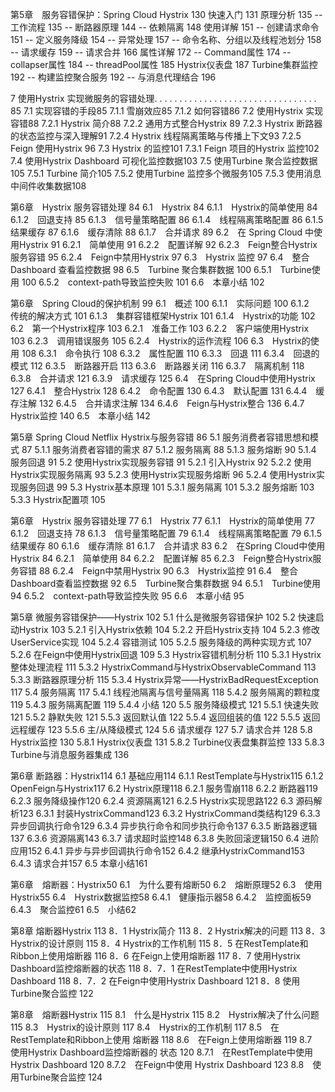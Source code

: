 第5章　服务容错保护：Spring Cloud Hystrix	130
快速入门	131
原理分析	135
-- 工作流程	135
-- 断路器原理	144
-- 依赖隔离	148
使用详解	151
-- 创建请求命令	151
-- 定义服务降级	154
-- 异常处理	157
-- 命令名称、分组以及线程池划分	158
-- 请求缓存	159
-- 请求合并	166
属性详解	172
-- Command属性	174
-- collapser属性	184
-- threadPool属性	185
Hystrix仪表盘	187
Turbine集群监控	192
-- 构建监控聚合服务	192
-- 与消息代理结合	196

7 使用Hystrix 实现微服务的容错处理. . . . . . . . . . . . . . . . . . . . . . . . . . . . . . . . . 85
7.1 实现容错的手段85
7.1.1 雪崩效应85
7.1.2 如何容错86
7.2 使用Hystrix 实现容错88
7.2.1 Hystrix 简介88
7.2.2 通用方式整合Hystrix 89
7.2.3 Hystrix 断路器的状态监控与深入理解91
7.2.4 Hystrix 线程隔离策略与传播上下文93
7.2.5 Feign 使用Hystrix 96
7.3 Hystrix 的监控101
7.3.1 Feign 项目的Hystrix 监控102
7.4 使用Hystrix Dashboard 可视化监控数据103
7.5 使用Turbine 聚合监控数据105
7.5.1 Turbine 简介105
7.5.2 使用Turbine 监控多个微服务105
7.5.3 使用消息中间件收集数据108

第6章　Hystrix 服务容错处理  84
6.1　Hystrix  84
6.1.1　Hystrix的简单使用  84
6.1.2　回退支持  85
6.1.3　信号量策略配置  86
6.1.4　线程隔离策略配置  86
6.1.5　结果缓存  87
6.1.6　缓存清除  88
6.1.7　合并请求  89
6.2　在 Spring Cloud 中使用Hystrix  91
6.2.1　简单使用  91
6.2.2　配置详解  92
6.2.3　Feign整合Hystrix服务容错  95
6.2.4　Feign中禁用Hystrix  97
6.3　Hystrix 监控  97
6.4　整合 Dashboard 查看监控数据  98
6.5　Turbine 聚合集群数据  100
6.5.1　Turbine使用  100
6.5.2　context-path导致监控失败  101
6.6　本章小结  102





第6章　Spring Cloud的保护机制	99
6.1　概述	100
6.1.1　实际问题	100
6.1.2　传统的解决方式	101
6.1.3　集群容错框架Hystrix	101
6.1.4　Hystrix的功能	102
6.2　第一个Hystrix程序	103
6.2.1　准备工作	103
6.2.2　客户端使用Hystrix	103
6.2.3　调用错误服务	105
6.2.4　Hystrix的运作流程	106
6.3　Hystrix的使用	108
6.3.1　命令执行	108
6.3.2　属性配置	110
6.3.3　回退	111
6.3.4　回退的模式	112
6.3.5　断路器开启	113
6.3.6　断路器关闭	116
6.3.7　隔离机制	118
6.3.8　合并请求	121
6.3.9　请求缓存	125
6.4　在Spring Cloud中使用Hystrix	127
6.4.1　整合Hystrix	128
6.4.2　命令配置	130
6.4.3　默认配置	131
6.4.4　缓存注解	132
6.4.5　合并请求注解	134
6.4.6　Feign与Hystrix整合	136
6.4.7　Hystrix监控	140
6.5　本章小结	142



第5章 Spring Cloud Netflix Hystrix与服务容错 86
5.1 服务消费者容错思想和模式 87
5.1.1 服务消费者容错的需求 87
5.1.2 服务隔离 88
5.1.3 服务熔断 90
5.1.4 服务回退 91
5.2 使用Hystrix实现服务容错 91
5.2.1 引入Hystrix 92
5.2.2 使用Hystrix实现服务隔离 93
5.2.3 使用Hystrix实现服务熔断 96
5.2.4 使用Hystrix实现服务回退 99
5.3 Hystrix基本原理 101
5.3.1 服务隔离 101
5.3.2 服务熔断 103
5.3.3 Hystrix配置项 105



第6章　Hystrix 服务容错处理 77
6.1　Hystrix 77
6.1.1　Hystrix的简单使用 77
6.1.2　回退支持 78
6.1.3　信号量策略配置 79
6.1.4　线程隔离策略配置 79
6.1.5　结果缓存 80
6.1.6　缓存清除 81
6.1.7　合并请求 83
6.2　在Spring Cloud中使用Hystrix 84
6.2.1　简单使用 84
6.2.2　配置详解 85
6.2.3　Feign整合Hystrix服务容错 88
6.2.4　Feign中禁用Hystrix 90
6.3　Hystrix监控 91
6.4　整合Dashboard查看监控数据 92
6.5　Turbine聚合集群数据 94
6.5.1　Turbine使用 94
6.5.2　context-path导致监控失败 95
6.6　本章小结 95

第5章  微服务容错保护——Hystrix       102
5.1  什么是微服务容错保护      102
5.2  快速启动Hystrix  103
5.2.1  引入Hystrix依赖     104
5.2.2  开启Hystrix支持     104
5.2.3  修改UserService实现      104
5.2.4  容错测试   105
5.2.5  服务降级的两种实现方式       107
5.2.6  在Feign中使用Hystrix回退   109
5.3  Hystrix容错机制分析  110
5.3.1  Hystrix整体处理流程      111
5.3.2  HystrixCommand与HystrixObservableCommand   113
5.3.3  断路器原理分析       115
5.3.4  Hystrix异常——HystrixBadRequestException       117
5.4  服务隔离      117
5.4.1  线程池隔离与信号量隔离       118
5.4.2  服务隔离的颗粒度   119
5.4.3  服务隔离配置   119
5.4.4  小结   120
5.5  服务降级模式      121
5.5.1  快速失败   121
5.5.2  静默失败   121
5.5.3  返回默认值       122
5.5.4  返回组装的值   122
5.5.5  返回远程缓存   123
5.5.6  主/从降级模式  124
5.6  请求缓存      127
5.7  请求合并      128
5.8  Hystrix监控  130
5.8.1  Hystrix仪表盘   131
5.8.2  Turbine仪表盘集群监控  133
5.8.3  Turbine与消息服务器集成      136

第6章 断路器：Hystrix114
6.1 基础应用114
6.1.1 RestTemplate与Hystrix115
6.1.2 OpenFeign与Hystrix117
6.2 Hystrix原理118
6.2.1 服务雪崩118
6.2.2 断路器119
6.2.3 服务降级操作120
6.2.4 资源隔离121
6.2.5 Hystrix实现思路122
6.3 源码解析123
6.3.1 封装HystrixCommand123
6.3.2 HystrixCommand类结构129
6.3.3 异步回调执行命令129
6.3.4 异步执行命令和同步执行命令137
6.3.5 断路器逻辑137
6.3.6 资源隔离143
6.3.7 请求超时监控148
6.3.8 失败回滚逻辑150
6.4 进阶应用152
6.4.1 异步与异步回调执行命令152
6.4.2 继承HystrixCommand153
6.4.3 请求合并157
6.5 本章小结161

第6章　熔断器：Hystrix50
6.1　为什么要有熔断50
6.2　熔断原理52
6.3　使用Hystrix55
6.4　Hystrix数据监控58
6.4.1　健康指示器58
6.4.2　监控面板59
6.4.3　聚合监控61
6.5　小结62

第8章 熔断器Hystrix 113
8．1 Hystrix简介 113
8．2 Hystrix解决的问题 113
8．3 Hystrix的设计原则 115
8．4 Hystrix的工作机制 115
8．5 在RestTemplate和Ribbon上使用熔断器 116
8．6 在Feign上使用熔断器 117
8．7 使用Hystrix Dashboard监控熔断器的状态 118
8．7．1 在RestTemplate中使用Hystrix Dashboard 118
8．7．2 在Feign中使用Hystrix Dashboard 121
8．8 使用Turbine聚合监控 122

第8章　熔断器Hystrix 115
8.1　什么是Hystrix 115
8.2　Hystrix解决了什么问题 115
8.3　Hystrix的设计原则 117
8.4　Hystrix的工作机制 117
8.5　在RestTemplate和Ribbon上使用
熔断器 118
8.6　在Feign上使用熔断器 119
8.7　使用Hystrix Dashboard监控熔断器的
状态 120
8.7.1　在RestTemplate中使用Hystrix Dashboard 120
8.7.2　在Feign中使用
Hystrix Dashboard 123
8.8　使用Turbine聚合监控 124